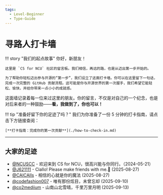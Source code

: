```yaml
---
tags:
  - Level-Beginner
  - Type-Guide
---
```


# 寻路人打卡墙

!!! story "我们的起点故事"
    你好，新朋友！

    这里是 `CS for NCU` 社区的留言板。我们相信，再远的路，也是从迈出第一步开始的。

    为了帮助你轻松迈出参与开源的“第一步”，我们设立了这面打卡墙。你可以在这里留下一句话，完成一次完整的 GitHub 贡献流程。这可能是你与开源世界的第一次握手，我们希望它能轻松、愉快，并给你带来一点小小的成就感。

这面墙记录着每一位来过这里的朋友。你的留言，不仅是对自己的一个纪念，也是对后来者的一种鼓励——**看，我做到了，你也可以！**

!!! tip "准备好留下你的足迹了吗？"
    我们为你准备了一份 5 分钟的打卡指南，请点击下方链接查阅：

    [**打卡指南：完成你的第一次贡献**](./how-to-check-in.md)

---

## 大家的足迹

<!-- 请在这里添加你的打卡记录 -->
*   [@NCUSCC](https://github.com/NCUSCC) - 欢迎来到 CS for NCU，很高兴能与你同行。（2024-05-21）
*   [@J621111](https://github.com/J621111) - Ciallo! Please make friends with me.🥺 (2025-08-27)
*   [@CAICAIIs](https://github.com/CAICAIIs) - 相信的心就是你的魔法 (2025-08-27)
*   [@codefashion007](https://github.com/codefashion007) - 唯有那份炫目，未曾忘却 (2025-09-10)
* [@co2mediium](https://github.com/co2medium) - 山南山北雪晴，千里万里月明 (2025-09-13)
